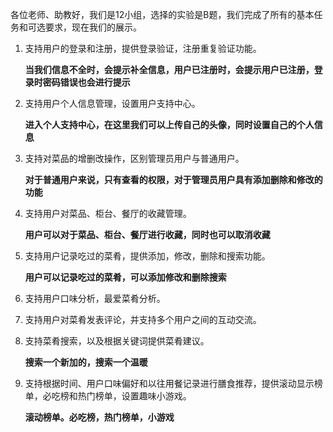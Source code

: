 各位老师、助教好，我们是12小组，选择的实验是B题，我们完成了所有的基本任务和可选要求，现在我们的展示。

1. 支持用户的登录和注册，提供登录验证，注册重复验证功能。

   **当我们信息不全时，会提示补全信息，用户已注册时，会提示用户已注册，登录时密码错误也会进行提示**

2. 支持用户个人信息管理，设置用户支持中心。

   **进入个人支持中心，在这里我们可以上传自己的头像，同时设置自己的个人信息**

3. 支持对菜品的增删改操作，区别管理员用户与普通用户。

   **对于普通用户来说，只有查看的权限，对于管理员用户具有添加删除和修改的功能**

4. 支持用户对菜品、柜台、餐厅的收藏管理。

    **用户可以对于菜品、柜台、餐厅进行收藏，同时也可以取消收藏**

5. 支持用户记录吃过的菜肴，提供添加，修改，删除和搜索功能。

   **用户可以记录吃过的菜肴，可以添加修改和删除搜索**

6. 支持用户口味分析，最爱菜肴分析。

7. 支持用户对菜肴发表评论，并支持多个用户之间的互动交流。

8. 支持菜肴搜索，以及根据关键词提供菜肴建议。

   **搜索一个新加的，搜索一个温暖**

9. 支持根据时间、用户口味偏好和以往用餐记录进行膳食推荐，提供滚动显示榜单，必吃榜和热门榜单，设置趣味小游戏。

   **滚动榜单。必吃榜，热门榜单，小游戏**